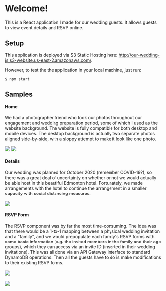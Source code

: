 # Welcome!

This is a React application I made for our wedding guests. It allows guests to view event details and RSVP online.

## Setup
This application is deployed via S3 Static Hosting here: http://our-wedding-js.s3-website.us-east-2.amazonaws.com/.

However, to test the the application in your local machine, just run:
```
$ npm start
```

## Samples
#### Home
We had a photographer friend who took our photos throughout our engagement and wedding preparation period, some of which I used as the website background. The website is fully compatible for both desktop and mobile devices. The desktop background is actually two separate photos aligned side-by-side, with a sloppy attempt to make it look like one photo.<br/><br/>
<img src="readme/home.PNG"/>
<img src="readme/home-m.PNG"/>

#### Details
Our wedding was planned for October 2020 (remember COVID-19?), so there was a great deal of uncertainty on whether or not we would actually be able host in this beautiful Edmonton hotel. Fortunately, we made arrangements with the hotel to continue the arrangement in a smaller capacity with social distancing measures.<br/><br/>
<img src="readme/details.PNG"/>

#### RSVP Form
The RSVP component was by far the most time-consuming. The idea was that there would be a 1-to-1 mapping between a physical wedding invitation and a "family", and we would prepopulate each family's RSVP forms with some basic information (e.g. the invited members in the family and their age groups), which they can access via an invite ID (inserted in their wedding invitations). This was all done via an API Gateway interface to standard DynamoDB operations. Then all the guests have to do is make modifications to their existing RSVP forms.<br/><br/>
<img src="readme/rsvp-1.PNG"/>
<br/><br/>
<img src="readme/rsvp-2.PNG"/>
